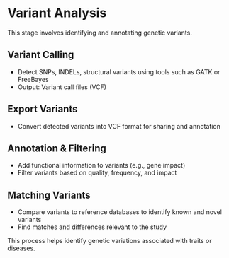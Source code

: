 # Variant Analysis

This stage involves identifying and annotating genetic variants.

## Variant Calling
- Detect SNPs, INDELs, structural variants using tools such as GATK or FreeBayes
- Output: Variant call files (VCF)

## Export Variants
- Convert detected variants into VCF format for sharing and annotation

## Annotation & Filtering
- Add functional information to variants (e.g., gene impact)
- Filter variants based on quality, frequency, and impact

## Matching Variants
- Compare variants to reference databases to identify known and novel variants
- Find matches and differences relevant to the study

This process helps identify genetic variations associated with traits or diseases.

